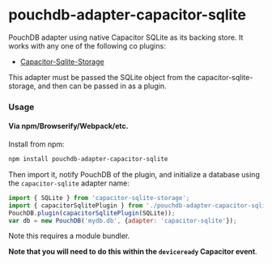 pouchdb-adapter-capacitor-sqlite
======

PouchDB adapter using native Capacitor SQLite as its backing store. It works with any one of the following co plugins:

- [Capacitor-Sqlite-Storage](https://github.com/jpike88/capacitor-sqlite-storage)

This adapter must be passed the SQLite object from the capacitor-sqlite-storage, and then can be passed in as a plugin.

### Usage

#### Via npm/Browserify/Webpack/etc.

Install from npm:

```bash
npm install pouchdb-adapter-capacitor-sqlite
```

Then import it, notify PouchDB of the plugin, and initialize a database using the `capacitor-sqlite` adapter name:

```js
import { SQLite } from 'capacitor-sqlite-storage';
import { capacitorSqlitePlugin } from './pouchdb-adapter-capacitor-sqlite';
PouchDB.plugin(capacitorSqlitePlugin(SQLite));
var db = new PouchDB('mydb.db', {adapter: 'capacitor-sqlite'});
```

Note this requires a module bundler.

**Note that you will need to do this within the `deviceready` Capacitor event**.
